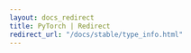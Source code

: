 ```yaml
---
layout: docs_redirect
title: PyTorch | Redirect
redirect_url: "/docs/stable/type_info.html"
---
```

